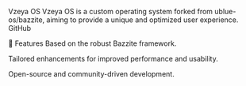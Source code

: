 Vzeya OS
Vzeya OS is a custom operating system forked from ublue-os/bazzite, aiming to provide a unique and optimized user experience.
GitHub

🚀 Features
Based on the robust Bazzite framework.

Tailored enhancements for improved performance and usability.

Open-source and community-driven development.

